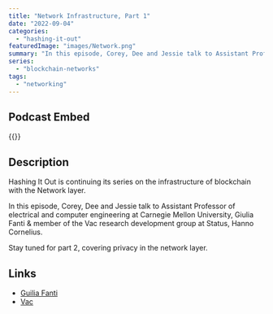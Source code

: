 ```yaml
---
title: "Network Infrastructure, Part 1"
date: "2022-09-04"
categories: 
  - "hashing-it-out"
featuredImage: "images/Network.png"
summary: "In this episode, Corey, Dee and Jessie talk to Assistant Professor of electrical and computer engineering at Carnegie Mellon University, Giulia Fanti  & member of the Vac research development group at Status, Hanno Cornelius."
series:
  - "blockchain-networks"
tags:
  - "networking"
---
```


## Podcast Embed
{{<podcast-embed url="https://embed.sounder.fm/play/464947">}}


## Description
Hashing It Out is continuing its series on the infrastructure of blockchain with the Network layer.

In this episode, Corey, Dee and Jessie talk to Assistant Professor of electrical and computer engineering at Carnegie Mellon University, Giulia Fanti  & member of the Vac research development group at Status, Hanno Cornelius. 

Stay tuned for part 2, covering privacy in the network layer.

## Links 
- [Guilia Fanti](https://www.ece.cmu.edu/directory/bios/fanti-giulia.html)
- [Vac](https://vac.dev)
